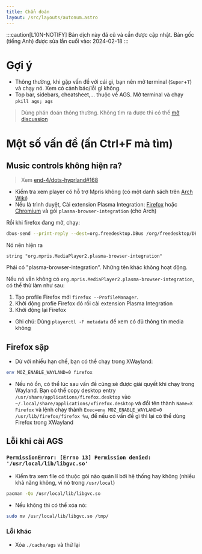 ```yaml
---
title: Chẩn đoán
layout: /src/layouts/autonum.astro
---
```

:::caution[L10N-NOTIFY]
Bản dịch này đã cũ và cần được cập nhật. Bản gốc (tiếng Anh) được sửa lần cuối vào: 2024-02-18
:::

# Gợi ý

- Thông thường, khi gặp vấn đề với cái gì, bạn nên mở terminal (`Super`+`T`) và chạy nó. Xem có cảnh báo/lỗi gì không.
- Top bar, sidebars, cheatsheet,... thuộc về AGS. Mở terminal và chạy `pkill ags; ags`

> Dùng phán đoán thông thường. Không tìm ra được thì có thể [mở discussion](https://github.com/end-4/dots-hyprland/discussions)

# Một số vấn đề (ấn Ctrl+F mà tìm)

## Music controls không hiện ra?
> Xem [end-4/dots-hyprland#168](https://github.com/end-4/dots-hyprland/issues/168)

- Kiểm tra xem player có hỗ trợ Mpris không (có một danh sách trên [Arch Wiki](https://wiki.archlinux.org/title/MPRIS))
- Nếu là trình duyệt, Cài extension Plasma Integration: [Firefox](https://addons.mozilla.org/en-US/firefox/addon/plasma-integration/) hoặc [Chromium](https://chrome.google.com/webstore/detail/plasma-integration/cimiefiiaegbelhefglklhhakcgmhkai) và gói `plasma-browser-integration` (cho Arch)

Rồi khi firefox đang mở, chạy:
```bash
dbus-send --print-reply --dest=org.freedesktop.DBus /org/freedesktop/DBus org.freedesktop.DBus.ListNames|grep mpris
```
Nó nên hiện ra
```plain
string "org.mpris.MediaPlayer2.plasma-browser-integration"
```
Phải có "plasma-browser-integration". Những tên khác không hoạt động.

Nếu nó vẫn không có `org.mpris.MediaPlayer2.plasma-browser-integration`, có thể thử làm như sau:
1. Tạo profile Firefox mới `firefox --ProfileManager`.
2. Khởi động profie Firefox đó rồi cài extension Plasma Integration
3. Khởi động lại Firefox
- Ghi chú: Dùng `playerctl -F metadata` để xem có đủ thông tin media không

## Firefox sập
- Dừ với nhiều hạn chế, bạn có thể chạy trong XWayland:
```bash
env MOZ_ENABLE_WAYLAND=0 firefox
```
- Nếu nó ổn, có thể lúc sau vấn đề cũng sẽ được giải quyết khi chạy trong Wayland.
Bạn có thể copy desktop entry `/usr/share/applications/firefox.desktop` vào `~/.local/share/applications/xfirefox.desktop` và đổi tên thành `Name=X Firefox` và lệnh chạy thành `Exec=env MOZ_ENABLE_WAYLAND=0 /usr/lib/firefox/firefox %u`, để nếu có vấn đề gì thì lại có thể dùng Firefox trong XWayland

## Lỗi khi cài AGS
### `PermissionError: [Errno 13] Permission denied: '/usr/local/lib/libgvc.so'`
- Kiểm tra xem file có thuộc gói nào quản lí bởi hệ thống hay không (nhiều khả năng không, vì nó trong `/usr/local`)
```bash
pacman -Qo /usr/local/lib/libgvc.so
```
- Nếu không thì có thể xóa nó:
```bash
sudo mv /usr/local/lib/libgvc.so /tmp/
```
### Lỗi khác
- Xóa `./cache/ags` và thử lại

